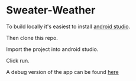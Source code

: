 # Sweater-Weather
To build locally it's easiest to install [android studio](https://developer.android.com/studio/install).

Then clone this repo.

Import the project into android studio.

Click run.

A debug version of the app can be found [here](todo)
